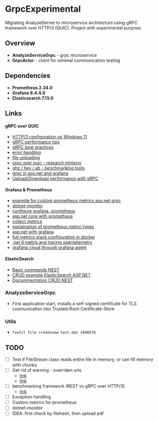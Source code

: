 # GrpcExperimental
Migrating AnalyzeServer to microservice architecture using gRPC framework over HTTP/3 (QUIC). Project with experimental purpose.

## Overview
* **AnalyzeServiceGrpc** - grpc microservice
* **GrpcActor** - client for minimal communication testing

## Dependencies
* **Prometheus 2.34.0**
* **Grafana 8.4.4.0**
* **Elasticsearch 7.13.0**

## Links
#### gRPC over QUIC
- [HTTP/3 configuration on Windows 11](./win-http3-config.md)
- [gRPC performance tips](https://docs.microsoft.com/en-us/aspnet/core/grpc/performance?view=aspnetcore-6.0)
- [gRPC best practices](https://github.com/grpc/grpc-dotnet/tree/master/examples#uploader)
- [error handling](https://github.com/avinassh/grpc-errors/blob/master/csharp/Hello/HelloServer/Program.cs)
- [file uploading](https://www.vinsguru.com/grpc-file-upload-client-streaming/)
- [grpc over quic - research miniproj](https://github.com/jswilley/QUIC)
- [ghz / hey / ab - benchmarking tools](https://dev.to/hiisi13/easy-ways-to-load-test-a-grpc-service-1dm3)
- [grpc in asp.net and grafana](https://docs.microsoft.com/en-us/dotnet/architecture/grpc-for-wcf-developers/application-performance-management)
- [Upload/Download performance with gRPC](https://github.com/grpc/grpc-dotnet/issues/1186)

#### Grafana & Prometheus
- [example for custom prometheus metrics asp.net grpc](https://github.com/Expense-Tracker-Team/portfolio-manager)
- [dotnet-monitor](https://devblogs.microsoft.com/dotnet/introducing-dotnet-monitor/)
- [configure grafana, prometheus](https://dotnetos.org/blog/2021-11-22-dotnet-monitor-grafana/)
- [asp.net core with prometheus](https://www.olivercoding.com/2018-07-22-prometheus-dotnetcore/)
- [collect metrics](https://docs.microsoft.com/en-us/dotnet/core/diagnostics/metrics-collection)
- [explaination of prometheus.metric types](https://aevitas.medium.com/expose-asp-net-core-metrics-with-prometheus-15e3356415f4)
- [asp.net with grafana](https://sachabarbs.wordpress.com/2020/02/07/setting-up-prometheus-and-grafana-monitoring/)
- [full metrics stack configuration in docker](https://medium.com/@niteshsinghal85/track-api-usage-with-prometheus-and-grafana-in-asp-net-core-cfdf03346b4)
- [.net 6 metris and tracing opentelemetry](https://www.meziantou.net/monitoring-a-dotnet-application-using-opentelemetry.htm)
- [grafana cloud through grafana agent](https://grafana.com/blog/2021/02/11/instrumenting-a-.net-web-api-using-opentelemetry-tempo-and-grafana-cloud/)

#### ElasticSearch
- [Basic commands NEST](https://www.elastic.co/guide/en/elasticsearch/client/net-api/current/nest-getting-started.html)
- [CRUD example ElasticSearch ASP.NET](https://vscode.dev/github/msfullstackdev/aspnetcore-elasticsearch-crud-azure/blob/master/CS.Repository/GenericRepository.cs)
- [Docummentation CRUD NEST](https://social.technet.microsoft.com/wiki/contents/articles/35095.crud-operation-in-elasticsearch-using-c-and-nest.aspx)


### AnalyzeServiceGrpc
* First application start, installs a self-signed certificate for TLS coomunication into Trusted-Root-Certificate-Store


### Utils
- `fsutil file createnew test.dat 1048576`


## TODO
- [ ] Test if FileStream class reads entire file in memory, or can fill memory with chunks
- [ ] Get rid of warning - overriden urls 
	* [link](https://stackoverflow.com/questions/58090842/configurekestrel-conflict-with-appsettings)
	* [link](https://stackoverflow.com/questions/51738893/removing-kestrel-binding-warning)
- [ ] benchmarking framework (REST vs gRPC over HTTP/3)
	* [link](https://www.grpc.io/docs/guides/benchmarking/)
- [ ] Exception handling
- [ ] Custom metrics for prometheus
- [ ] dotnet-monitor
- [ ] IDEA: first check by filehash, then upload pdf